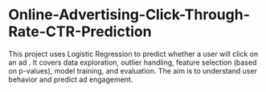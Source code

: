 # Online-Advertising-Click-Through-Rate-CTR-Prediction
This project uses Logistic Regression to predict whether a user will click on an ad . It covers data exploration, outlier handling, feature selection (based on p-values), model training, and evaluation. The aim is to understand user behavior and predict ad engagement.
